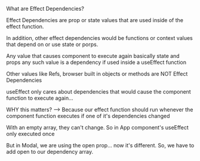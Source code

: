 What are Effect Dependencies? 

Effect Dependencies are prop or state values that are used inside of the effect function. 

In addition, other effect dependencies would be functions or context values that depend on or use state or porps. 

Any value that causes component to execute again basically state and props any such value is a dependency if used inside a useEffect function 

Other values like Refs, browser built in objects or methods are NOT Effect Dependencies 

useEffect only cares about dependencies that would cause the component function to execute again...

WHY this matters? 
--> Because our effect function should run whenever the component function executes if one of it's dependencies changed

With an empty array, they can't change. So in App component's useEffect only executed once 

But in Modal, we are using the open prop...
now it's different. 
So, we have to add open to our dependency array.